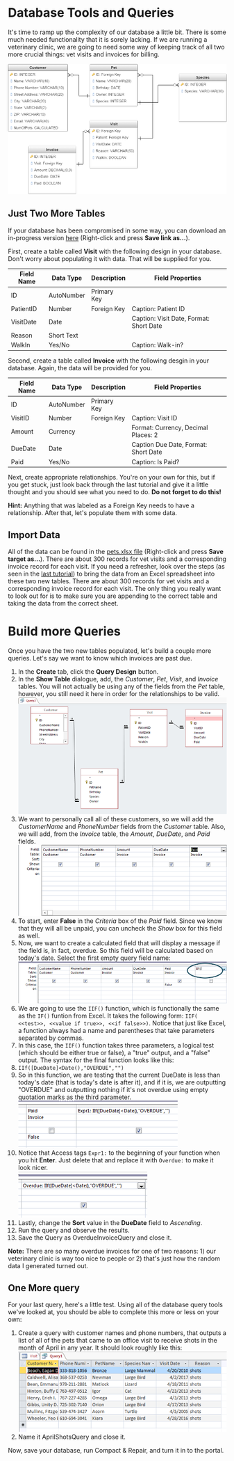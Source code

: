 # Database Tools and Queries

It's time to ramp up the complexity of our database a little bit. There is some much needed functionality that it is sorely lacking. If we are running a veterinary clinic, we are going to need some way of keeping track of all two more crucial things: vet visits and invoices for billing.

![diagram][1]

## Just Two More Tables

If your database has been compromised in some way, you can download an in-progress version [here][start] (Right-click and press **Save link as...**).

First, create a table called **Visit** with the following design in your database. Don't worry about populating it with data. That will be supplied for you.

| Field Name | Data Type  | Description | Field Properties                       |
|------------|------------|-------------|----------------------------------------|
| ID         | AutoNumber | Primary Key |                                        |
| PatientID  | Number     | Foreign Key | Caption: Patient ID                    |
| VisitDate  | Date       |             | Caption: Visit Date, Format: Short Date |
| Reason     | Short Text |             |                                        |
| WalkIn     | Yes/No     |             | Caption: Walk-in?                      |

Second, create a table called **Invoice** with the following desgin in your database. Again, the data will be provided for you.

| Field Name | Data Type  | Description | Field Properties                        |
|------------|------------|-------------|-----------------------------------------|
| ID         | AutoNumber | Primary Key |                                         |
| VisitID    | Number     | Foreign Key | Caption: Visit ID                       |
| Amount     | Currency   |             | Format: Currency, Decimal Places: 2     |
| DueDate    | Date       |             | Caption Due Date, Format: Short Date    |
| Paid       | Yes/No     |             | Caption: Is Paid?                       |

Next, create appropriate relationships. You're on your own for this, but if you get stuck, just look back through the last tutorial and give it a little thought and you should see what you need to do. **Do not forget to do this!**

<div class="alert alert-info"><strong>Hint:</strong> Anything that was labeled as a Foreign Key needs to have a relationship.  After that, let's populate them with some data.</div>

## Import Data

All of the data can be found in the [pets.xlsx file][pets] (Right-click and press **Save target as...**). There are about 300 records for vet visits and a corresponding invoice record for each visit. If you need a refresher, look over the steps (as seen in the [last tutorial](5-4-tables-2.md)) to bring the data from an Excel spreadsheet into these two new tables. There are about 300 records for vet visits and a corresponding invoice record for each visit. The only thing you really want to look out for is to make sure you are appending to the correct table and taking the data from the correct sheet.

# Build more Queries

Once you have the two new tables populated, let's build a couple more queries. Let's say we want to know which invoices are past due.

1. In the **Create** tab, click the **Query Design** button.
2. In the **Show Table** dialogue, add, the _Customer_, _Pet_, _Visit_, and _Invoice_ tables. You will not actually be using any of the fields from the _Pet_ table, however, you still need it here in order for the relationships to be valid. <br> ![query design][2]
3. We want to personally call all of these customers, so we will add the _CustomerName_ and _PhoneNumber_ fields from the _Customer_ table. Also, we will add, from the _Invoice_ table, the _Amount_, _DueDate_, and _Paid_ fields. <br> ![fields][3]
4. To start, enter **False**  in the _Criteria_ box of the _Paid_ field. Since we know that they will all be unpaid, you can uncheck the _Show_ box for this field as well.
5. Now, we want to create a calculated field that will display a message if the field is, in fact, overdue. So this field will be calculated based on today's date. Select the first empty query field name: <br> ![IIF][4]
6. We are going to use the `IIF()` function, which is functionally the same as the `IF()` funtion from Excel. It takes the following form: `IIF( <<test>>, <<value if true>>, <<if false>>)`. Notice that just like Excel, a function always had a name and parentheses that take parameters separated by commas.
  1. In this case, the `IIF()` function takes three parameters, a logical test (which should be either true or false), a "true" output, and a "false" output. The syntax for the final function looks like this:
  1. `IIf([DueDate]<Date(),"OVERDUE","")`
  1. So in this function, we are testing that the current DueDate is less than today's date (that is today's date is after it), and if it is, we are outputting "OVERDUE" and outputting nothing if it's not overdue using empty quotation marks as the third parameter. <br> ![func][5]
2. Notice that Access tags `Expr1:` to the beginning of your function when you hit **Enter**. Just delete that and replace it with `Overdue:` to make it look nicer. <br> ![finished func][6]
3. Lastly, change the **Sort** value in the **DueDate** field to _Ascending_.
3. Run the query and observe the results.
4. Save the Query as OverdueInvoiceQuery and close it.

<div class="alert alert-info"><strong>Note:</strong> There are so many overdue invoices for one of two reasons: 1) our veterinary clinic is way too nice to people or 2) that's just how the random data I generated turned out.</div>

## One More query

For your last query, here's a little test. Using all of the database query tools we've looked at, you should be able to complete this more or less on your own:

1. Create a query with customer names and phone numbers, that outputs a list of all of the pets that came to an office visit to receive shots in the month of April in any year. It should look roughly like this: <br> ![7][7]
2. Name it AprilShotsQuery and close it.

Now, save your database, run Compact & Repair, and turn it in to the portal.

<!-- Files -->
[start]: res/vet4_start.accdb
[pets]: res/pets.xlsx

<!-- Images -->
[1]: images/5-6/1.png
[2]: images/5-6/2.png
[3]: images/5-6/3.png
[4]: images/5-6/4.png
[5]: images/5-6/5.png
[6]: images/5-6/6.png
[7]: images/5-6/7.png
